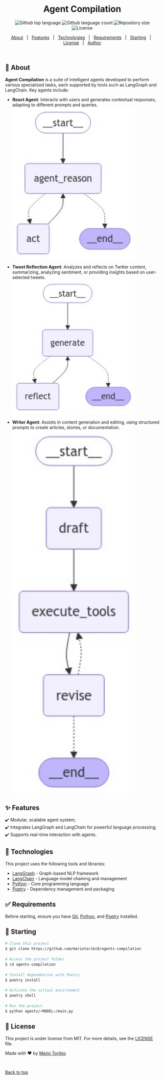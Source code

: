 <h1 align="center">Agent Compilation</h1>

<p align="center">
  <img alt="Github top language" src="https://img.shields.io/github/languages/top/mariotoribi0/agents-compilation">
  <img alt="Github language count" src="https://img.shields.io/github/languages/count/mariotoribi0/agents-compilation">
  <img alt="Repository size" src="https://img.shields.io/github/repo-size/mariotoribi0/agents-compilation">
  <img alt="License" src="https://img.shields.io/github/license/mariotoribi0/agents-compilation">
</p>

<p align="center">
  <a href="#dart-about">About</a> &#xa0; | &#xa0; 
  <a href="#sparkles-features">Features</a> &#xa0; | &#xa0;
  <a href="#rocket-technologies">Technologies</a> &#xa0; | &#xa0;
  <a href="#white_check_mark-requirements">Requirements</a> &#xa0; | &#xa0;
  <a href="#checkered_flag-starting">Starting</a> &#xa0; | &#xa0;
  <a href="#memo-license">License</a> &#xa0; | &#xa0;
  <a href="https://github.com/mariotoribi0" target="_blank">Author</a>
</p>

<br>

## :dart: About ##

**Agent Compilation** is a suite of intelligent agents developed to perform various specialized tasks, each supported by tools such as LangGraph and LangChain. Key agents include:

- **React Agent**: Interacts with users and generates contextual responses, adapting to different prompts and queries.  
  <img src="./react_agent.png" alt="React Agent" width="400"/>

- **Tweet Reflection Agent**: Analyzes and reflects on Twitter content, summarizing, analyzing sentiment, or providing insights based on user-selected tweets.  
  <img src="./tweet-reflection-agent.png" alt="Tweet Reflection Agent" width="400"/>

- **Writer Agent**: Assists in content generation and editing, using structured prompts to create articles, stories, or documentation.  
  <img src="./writer.png" alt="Writer Agent" width="400"/>

## :sparkles: Features ##

:heavy_check_mark: Modular, scalable agent system;\
:heavy_check_mark: Integrates LangGraph and LangChain for powerful language processing;\
:heavy_check_mark: Supports real-time interaction with agents.

## :rocket: Technologies ##

This project uses the following tools and libraries:

- [LangGraph](https://langgraph.io/) - Graph-based NLP framework
- [LangChain](https://langchain.com/) - Language model chaining and management
- [Python](https://www.python.org/) - Core programming language
- [Poetry](https://python-poetry.org/) - Dependency management and packaging

## :white_check_mark: Requirements ##

Before starting, ensure you have [Git](https://git-scm.com), [Python](https://www.python.org/), and [Poetry](https://python-poetry.org/) installed.

## :checkered_flag: Starting ##

```bash
# Clone this project
$ git clone https://github.com/mariotoribi0/agents-compilation

# Access the project folder
$ cd agents-compilation

# Install dependencies with Poetry
$ poetry install

# Activate the virtual environment
$ poetry shell

# Run the project
$ python agents/<MODEL>/main.py
```

## :memo: License ##

This project is under license from MIT. For more details, see the [LICENSE](LICENSE.md) file.


Made with :heart: by <a href="https://github.com/mariotoribi0" target="_blank">Mario Toribio</a>

&#xa0;

<a href="#top">Back to top</a>
